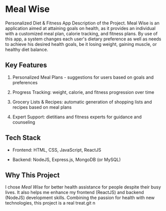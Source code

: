 # Meal Wise
 
Personalized Diet & Fitness App
Description of the Project.  Meal Wise is an application aimed at attaining goals on health, as it provides an individual with a customized meal plan, calorie tracking, and fitness plans. By use of this app, a system changes each user's dietary preference as well as needs to achieve his desired health goals, be it losing weight, gaining muscle, or healthy diet balance.

## Key Features

1. Personalized Meal Plans - suggestions for users based on goals and preferences

2. Progress Tracking: weight, calorie, and fitness progression over time

3. Grocery Lists & Recipes: automatic generation of shopping lists and recipes based on meal plans

4. Expert Support: dietitians and fitness experts for guidance and counseling

## Tech Stack

- Frontend: HTML, CSS, JavaScript, ReactJS

- Backend: NodeJS, Express.js, MongoDB (or MySQL)

## Why This Project

I chose *Meal Wise* for better health assistance for people despite their busy lives. It also helps me enhance my frontend (ReactJS) and backend (NodeJS) development skills. Combining the passion for health with new technologies, this project is a real treat.git n